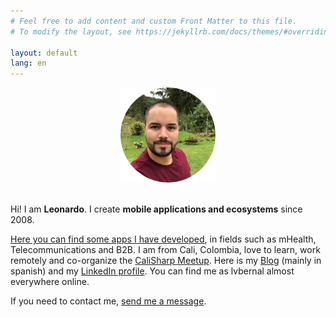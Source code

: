 ```yaml
---
# Feel free to add content and custom Front Matter to this file.
# To modify the layout, see https://jekyllrb.com/docs/themes/#overriding-theme-defaults

layout: default
lang: en
---
```


<center>
    <img src="/images/profile.png" height="152" />
    <br/><br/>
</center>

Hi! I am __Leonardo__. I create __mobile applications and ecosystems__ since 2008.

[Here you can find some apps I have developed](/apps), in fields such as mHealth, Telecommunications and B2B. I am from Cali, Colombia, love to learn, work remotely and co-organize the [CaliSharp Meetup](https://www.meetup.com/CaliSharpCO/). Here is my [Blog](https://blog.lvbernal.com/) (mainly in spanish) and my [LinkedIn profile](https://www.linkedin.com/in/lvbernal/). You can find me as lvbernal almost everywhere online.

If you need to contact me, [send me a message](https://www.linkedin.com/in/lvbernal/).

